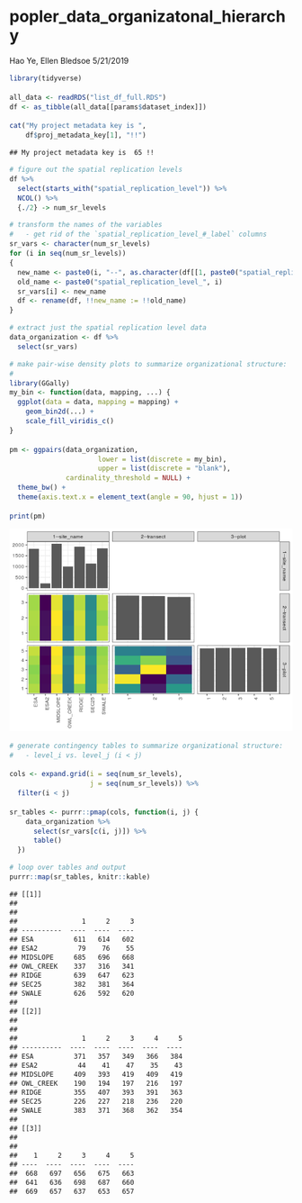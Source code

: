 popler\_data\_organizatonal\_hierarchy
================
Hao Ye, Ellen Bledsoe
5/21/2019

``` r
library(tidyverse)

all_data <- readRDS("list_df_full.RDS")
df <- as_tibble(all_data[[params$dataset_index]])

cat("My project metadata key is ", 
    df$proj_metadata_key[1], "!!")
```

    ## My project metadata key is  65 !!

``` r
# figure out the spatial replication levels
df %>% 
  select(starts_with("spatial_replication_level")) %>%
  NCOL() %>%
  {./2} -> num_sr_levels
```

``` r
# transform the names of the variables
#   - get rid of the `spatial_replication_level_#_label` columns
sr_vars <- character(num_sr_levels)
for (i in seq(num_sr_levels))
{
  new_name <- paste0(i, "--", as.character(df[[1, paste0("spatial_replication_level_", i, "_label")]]))
  old_name <- paste0("spatial_replication_level_", i)
  sr_vars[i] <- new_name
  df <- rename(df, !!new_name := !!old_name)
}
```

``` r
# extract just the spatial replication level data
data_organization <- df %>%
  select(sr_vars)
```

``` r
# make pair-wise density plots to summarize organizational structure:
# 
library(GGally)
my_bin <- function(data, mapping, ...) {
  ggplot(data = data, mapping = mapping) +
    geom_bin2d(...) +
    scale_fill_viridis_c()
}

pm <- ggpairs(data_organization, 
                      lower = list(discrete = my_bin), 
                      upper = list(discrete = "blank"), 
              cardinality_threshold = NULL) + 
  theme_bw() + 
  theme(axis.text.x = element_text(angle = 90, hjust = 1))

print(pm)
```

![](data_report-20_files/figure-markdown_github/unnamed-chunk-5-1.png)

``` r
# generate contingency tables to summarize organizational structure:
#   - level_i vs. level_j (i < j)

cols <- expand.grid(i = seq(num_sr_levels), 
                    j = seq(num_sr_levels)) %>%
  filter(i < j)

sr_tables <- purrr::pmap(cols, function(i, j) {
    data_organization %>%
      select(sr_vars[c(i, j)]) %>%
      table()
  })
```

``` r
# loop over tables and output
purrr::map(sr_tables, knitr::kable)
```

    ## [[1]]
    ## 
    ## 
    ##                1     2     3
    ## ----------  ----  ----  ----
    ## ESA          611   614   602
    ## ESA2          79    76    55
    ## MIDSLOPE     685   696   668
    ## OWL_CREEK    337   316   341
    ## RIDGE        639   647   623
    ## SEC25        382   381   364
    ## SWALE        626   592   620
    ## 
    ## [[2]]
    ## 
    ## 
    ##                1     2     3     4     5
    ## ----------  ----  ----  ----  ----  ----
    ## ESA          371   357   349   366   384
    ## ESA2          44    41    47    35    43
    ## MIDSLOPE     409   393   419   409   419
    ## OWL_CREEK    190   194   197   216   197
    ## RIDGE        355   407   393   391   363
    ## SEC25        226   227   218   236   220
    ## SWALE        383   371   368   362   354
    ## 
    ## [[3]]
    ## 
    ## 
    ##    1     2     3     4     5
    ## ----  ----  ----  ----  ----
    ##  668   697   656   675   663
    ##  641   636   698   687   660
    ##  669   657   637   653   657

